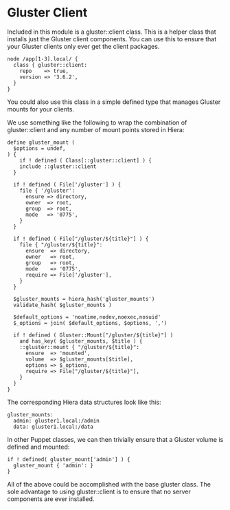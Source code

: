 Gluster Client
==============

Included in this module is a gluster::client class. This is a helper class that installs just the Gluster client components. You can use this to ensure that your Gluster clients only ever get the client packages.

    node /app[1-3].local/ {
      class { gluster::client:
        repo    => true,
        version => '3.6.2',
      }
    }

You could also use this class in a simple defined type that manages Gluster mounts for your clients.

We use something like the following to wrap the combination of gluster::client and any number of mount points stored in Hiera:

```puppet
define gluster_mount (
  $options = undef,
) {
    if ! defined ( Class[::gluster::client] ) {
    include ::gluster::client
  }

  if ! defined ( File['/gluster'] ) {
    file { '/gluster':
      ensure => directory,
      owner  => root,
      group  => root,
      mode   => '0775',
    }
  }

  if ! defined ( File["/gluster/${title}"] ) {
    file { "/gluster/${title}":
      ensure  => directory,
      owner   => root,
      group   => root,
      mode    => '0775',
      require => File['/gluster'],
    }
  }

  $gluster_mounts = hiera_hash('gluster_mounts')
  validate_hash( $gluster_mounts )

  $default_options = 'noatime,nodev,noexec,nosuid'
  $_options = join( $default_options, $options, ',')

  if ! defined ( Gluster::Mount["/gluster/${title}"] )
    and has_key( $gluster_mounts, $title ) {
    ::gluster::mount { "/gluster/${title}":
      ensure  => 'mounted',
      volume  => $gluster_mounts[$title],
      options => $_options,
      require => File["/gluster/${title}"],
    }
  }
}
```

The corresponding Hiera data structures look like this:

    gluster_mounts:
      admin: gluster1.local:/admin
      data: gluster1.local:/data

In other Puppet classes, we can then trivially ensure that a Gluster volume is defined and mounted:

    if ! defined( gluster_mount['admin'] ) {
      gluster_mount { 'admin': }
    }

All of the above could be accomplished with the base gluster class. The sole advantage to using gluster::client is to ensure that no server components are ever installed.
